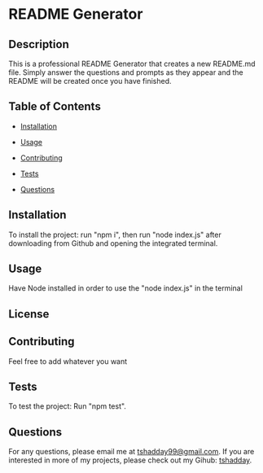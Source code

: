 # README Generator

   

  ## Description
  
  This is a professional README Generator that creates a new README.md file. Simply answer the questions and prompts as they appear and the README will be created once you have finished.

  ## Table of Contents

  * [Installation](#installation)
  * [Usage](#usage)

  * [Contributing](#contributing)
  * [Tests](#tests)
  * [Questions](#questions)

  ## Installation

  To install the project: run "npm i", then run "node index.js" after downloading from Github and opening the integrated terminal.

  ## Usage

  Have Node installed in order to use the "node index.js" in the terminal

  ## License

   

  ## Contributing

  Feel free to add whatever you want

  ## Tests

  To test the project: Run "npm test".

  ## Questions

  For any questions, please email me at tshadday99@gmail.com.
  If you are interested in more of my projects, please check out my Gihub: [tshadday](https://github.com/tshadday).